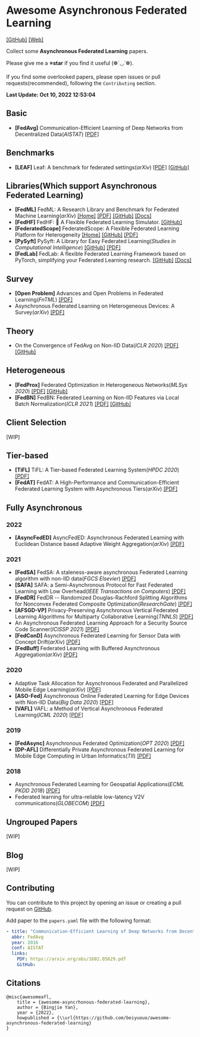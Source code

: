 # Awesome Asynchronous Federated Learning

[[GitHub]](https://github.com/beiyuouo/awesome-asynchronous-federated-learning) [[Web]](https://www.bj-yan.top/awesome-asynchronous-federated-learning)

Collect some **Asynchronous Federated Learning** papers.

Please give me a **⭐star** if you find it useful (❁´◡`❁).

If you find some overlooked papers, please open issues or pull requests(recommended), following the `Contributing` section.

<!-- update-time-start -->

**Last Update: Oct 10, 2022 12:53:04**

<!-- update-time-end -->

<!-- main-start -->

## Basic

- **[FedAvg]** Communication-Efficient Learning of Deep Networks from Decentralized Data(_AISTAT_) [[PDF]](https://arxiv.org/abs/1602.05629.pdf)

## Benchmarks

- **[LEAF]** Leaf: A benchmark for federated settings(_arXiv_) [[PDF]](https://arxiv.org/abs/1812.01097) [[GitHub]](https://github.com/TalwalkarLab/leaf/)

## Libraries(Which support Asynchronous Federated Learning)

- **[FedML]** FedML: A Research Library and Benchmark for Federated Machine Learning(_arXiv_) [[Home]](https://fedml.ai/) [[PDF]](https://arxiv.org/abs/2007.13518) [[GitHub]](https://github.com/FedML-AI/FedML) [[Docs]](https://doc.fedml.ai/)
- **[FedHF]** FedHF: 🔨 A Flexible Federated Learning Simulator. [[GitHub]](https://github.com/beiyuouo/fedhf)
- **[FederatedScope]** FederatedScope: A Flexible Federated Learning Platform for Heterogeneity [[Home]](https://www.federatedscope.io/) [[GitHub]](https://github.com/alibaba/FederatedScope) [[PDF]](https://arxiv.org/pdf/2204.05011.pdf)
- **[PySyft]** PySyft: A Library for Easy Federated Learning(_Studies in Computational Intelligence_) [[GitHub]](https://github.com/OpenMined/PySyft) [[PDF]](https://link.springer.com/chapter/10.1007/978-3-030-70604-3_5)
- **[FedLab]** FedLab: A flexible Federated Learning Framework based on PyTorch, simplifying your Federated Learning research. [[GitHub]](https://github.com/SMILELab-FL/FedLab) [[Docs]](https://fedlab.readthedocs.io/)

## Survey

- **[Open Problem]** Advances and Open Problems in Federated Learning(_FnTML_) [[PDF]](https://arxiv.org/abs/1912.04977)
- Asynchronous Federated Learning on Heterogeneous Devices: A Survey(_arXiv_) [[PDF]](https://arxiv.org/abs/2109.04269)

## Theory

- On the Convergence of FedAvg on Non-IID Data(_ICLR 2020_) [[PDF]](https://arxiv.org/abs/1907.02189) [[GitHub]](https://github.com/lx10077/fedavgpy)

## Heterogeneous

- **[FedProx]** Federated Optimization in Heterogeneous Networks(_MLSys 2020_) [[PDF]](https://arxiv.org/abs/1812.06127) [[GitHub]](https://github.com/litian96/FedProx)
- **[FedBN]** FedBN: Federated Learning on Non-IID Features via Local Batch Normalization(_ICLR 2021_) [[PDF]](https://openreview.net/pdf?id=6YEQUn0QICG) [[GitHub]](https://github.com/med-air/FedBN)

## Client Selection

[WIP]

## Tier-based

- **[TiFL]** TiFL: A Tier-based Federated Learning System(_HPDC 2020_) [[PDF]](https://dl.acm.org/doi/abs/10.1145/3369583.3392686)
- **[FedAT]** FedAT: A High-Performance and Communication-Efficient Federated Learning System with Asynchronous Tiers(_arXiv_) [[PDF]](https://arxiv.org/abs/2010.05958)

## Fully Asynchronous

### 2022

- **[AsyncFedED]** AsyncFedED: Asynchronous Federated Learning with Euclidean Distance based Adaptive Weight Aggregation(_arXiv_) [[PDF]](https://arxiv.org/abs/2205.13797)

### 2021

- **[FedSA]** FedSA: A staleness-aware asynchronous Federated Learning algorithm with non-IID data(_FGCS Elsevier_) [[PDF]](https://www.sciencedirect.com/science/article/abs/pii/S0167739X2100064)
- **[SAFA]** SAFA: a Semi-Asynchronous Protocol for Fast Federated Learning with Low Overhead(_IEEE Transactions on Computers_) [[PDF]](https://www.computer.org/csdl/journal/tc/2021/05/09093123/1jNu0qlnwSk)
- **[FedDR]** FedDR -- Randomized Douglas-Rachford Splitting Algorithms for Nonconvex Federated Composite Optimization(_ResearchGate_) [[PDF]](https://www.researchgate.net/publication/349880146_FedDR_--_Randomized_Douglas-Rachford_Splitting_Algorithms_for_Nonconvex_Federated_Composite_Optimization?enrichId=rgreq-75be60e8182e96c4544e855110f94039-XXX&enrichSource=Y292ZXJQYWdlOzM0OTg4MDE0NjtBUzoxMDI2MDIwMjYyMDE5MDc4QDE2MjE2MzM3MDE0ODA%3D&el=1_x_2&_esc=publicationCoverPdf)
- **[AFSGD-VP]** Privacy-Preserving Asynchronous Vertical Federated Learning Algorithms for Multiparty Collaborative Learning(_TNNLS_) [[PDF]](https://ieeexplore.ieee.org/abstract/document/9463409/)
- An Asynchronous Federated Learning Approach for a Security Source Code Scanner(_ICISSP 2021_) [[PDF]](https://www.researchgate.net/publication/349402236_An_Asynchronous_Federated_Learning_Approach_for_a_Security_Source_Code_Scanner?enrichId=rgreq-91295cf9d6b78d8ff49812fae57abbf2-XXX&enrichSource=Y292ZXJQYWdlOzM0OTQwMjIzNjtBUzoxMDA2NjY1OTE4ODQwODM1QDE2MTcwMTkyNjY2MDQ%3D&el=1_x_2&_esc=publicationCoverPdf)
- **[FedConD]** Asynchronous Federated Learning for Sensor Data with Concept Drift(_arXiv_) [[PDF]](https://arxiv.org/abs/2109.00151)
- **[FedBuff]** Federated Learning with Buffered Asynchronous Aggregation(_arXiv_) [[PDF]](https://arxiv.org/abs/2106.06639)

### 2020

- Adaptive Task Allocation for Asynchronous Federated and Parallelized Mobile Edge Learning(_arXiv_) [[PDF]](https://arxiv.org/abs/1905.01656)
- **[ASO-Fed]** Asynchronous Online Federated Learning for Edge Devices with Non-IID Data(_Big Data 2020_) [[PDF]](https://ieeexplore.ieee.org/abstract/document/9378161/)
- **[VAFL]** VAFL: a Method of Vertical Asynchronous Federated Learning(_ICML 2020_) [[PDF]](https://arxiv.org/abs/2109.04269)

### 2019

- **[FedAsync]** Asynchronous Federated Optimization(_OPT 2020_) [[PDF]](https://arxiv.org/abs/1903.03934)
- **[DP-AFL]** Differentially Private Asynchronous Federated Learning for Mobile Edge Computing in Urban Informatics(_TII_) [[PDF]](https://ieeexplore.ieee.org/abstract/document/8843942)

### 2018

- Asynchronous Federated Learning for Geospatial Applications(_ECML PKDD 2018_) [[PDF]](https://link.springer.com/chapter/10.1007/978-3-030-14880-5_2)
- Federated learning for ultra-reliable low-latency V2V communications(_GLOBECOM_) [[PDF]](https://arxiv.org/abs/1807.08127)


## Ungrouped Papers

[WIP]

## Blog

[WIP]



<!-- main-end -->

## Contributing

You can contribute to this project by opening an issue or creating a pull request on [GitHub](https://github.com/beiyuouo/awesome-asynchronous-federated-learning).

Add paper to the `papers.yaml` file with the following format:

```yaml
- title: "Communication-Efficient Learning of Deep Networks from Decentralized Data"
  abbr: FedAvg
  year: 2016
  conf: AISTAT
  links:
    PDF: https://arxiv.org/abs/1602.05629.pdf
    GitHub:
```

## Citations

```text
@misc{awesomeafl,
    title = {awesome-asyncrhonous-federated-learning},
    author = {Bingjie Yan},
    year = {2022},
    howpublished = {\\url{https://github.com/beiyuouo/awesome-asynchronous-federated-learning}
}
```

